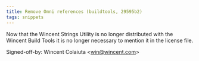 ```yaml
---
title: Remove Omni references (buildtools, 29595b2)
tags: snippets
---
```


Now that the Wincent Strings Utility is no longer distributed with the Wincent Build Tools it is no longer necessary to mention it in the license file.

Signed-off-by: Wincent Colaiuta &lt;win@wincent.com&gt;
